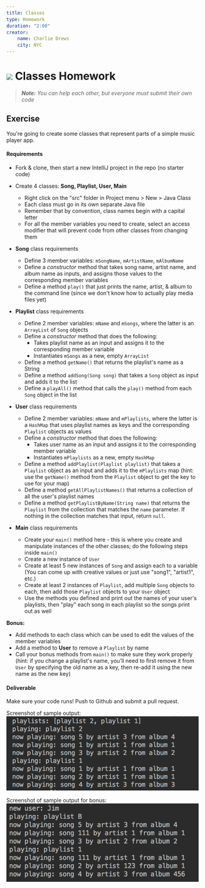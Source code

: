 ```yaml
---
title: Classes
type: Homework
duration: "2:00"
creator:
    name: Charlie Drews
    city: NYC
---
```


# ![](https://ga-dash.s3.amazonaws.com/production/assets/logo-9f88ae6c9c3871690e33280fcf557f33.png) Classes Homework

> ***Note:*** _You can help each other, but everyone must submit their own code_

## Exercise

You're going to create some classes that represent parts of a simple music player app.

#### Requirements

- Fork & clone, then start a new IntelliJ project in the repo (no starter code)
- Create 4 classes: **Song, Playlist, User, Main**
  - Right click on the "src" folder in Project menu > New > Java Class
  - Each class must go in its own separate Java file
  - Remember that by convention, class names begin with a capital letter
  - For all the member variables you need to create, select an access modifier that will prevent code from other classes from changing them

- **Song** class requirements
  - Define 3 member variables: `mSongName`, `mArtistName`, `mAlbumName`
  - Define a *constructor* method that takes song name, artist name, and album name as inputs, and assigns those values to the corresponding member variables
  - Define a method `play()` that just prints the name, artist, & album to the command line (since we don't know how to actually play media files yet)

- **Playlist** class requirements
  - Define 2 member variables: `mName` and `mSongs`, where the latter is an `ArrayList` of `Song` objects
  - Define a *constructor* method that does the following:
    - Takes playlist name as an input and assigns it to the corresponding member variable
    - Instantiates `mSongs` as a new, empty `ArrayList`
  - Define a method `getName()` that returns the playlist's name as a String
  - Define a method `addSong(Song song)` that takes a `Song` object as input and adds it to the list
  - Define a `playAll()` method that calls the `play()` method from each `Song` object in the list

- **User** class requirements
  - Define 2 member variables: `mName` and `mPlaylists`, where the latter is a `HashMap` that uses playlist names as keys and the corresponding `Playlist` objects as values
  - Define a *constructor* method that does the following:
    - Takes user name as an input and assigns it to the corresponding member variable
    - Instantiates `mPlaylists` as a new, empty `HashMap`
  - Define a method `addPlaylist(Playlist playlist)` that takes a `Playlist` object as an input and adds it to the `mPlaylists` map (hint: use the `getName()` method from the `Playlist` object to get the key to use for your map)
  - Define a method `getAllPlaylistNames()` that returns a collection of all the user's playlist names
  - Define a method `getPlaylistByName(String name)` that returns the `Playlist` from the collection that matches the `name` parameter. If nothing in the collection matches that input, return `null`.

- **Main** class requirements
  - Create your `main()` method here - this is where you create and manipulate instances of the other classes; do the following steps inside `main()`
  - Create a new instance of `User`
  - Create at least 5 new instances of `Song` and assign each to a variable (You can come up with creative values or just use "song1", "artist1", etc.)
  - Create at least 2 instances of `Playlist`, add multiple `Song` objects to each, then add those `Playlist` objects to your `User` object
  - Use the methods you defined and print out the names of your user's playlists, then "play" each song in each playlist so the songs print out as well

**Bonus:**
- Add methods to each class which can be used to edit the values of the member variables
- Add a method to **User** to remove a `Playlist` by name
- Call your bonus methods from `main()` to make sure they work properly (hint: if you change a playlist's name, you'll need to first remove it from `User` by specifying the old name as a key, then re-add it using the new name as the new key)

#### Deliverable

Make sure your code runs! Push to Github and submit a pull request.

Screenshot of sample output:
![sample output](screenshots/sample-output.png)

Screenshot of sample output for bonus:
![sample bonus ouput](screenshots/sample-bonus-output.png)
